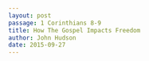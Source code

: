 ```yaml
---
layout: post
passage: 1 Corinthians 8-9
title: How The Gospel Impacts Freedom
author: John Hudson
date: 2015-09-27
--- 
```


